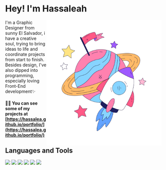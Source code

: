 # Hey! I'm Hassaleah
  <img src="astast.png" alt="Descripción de la imagen" align="right" width="370">
<div>
  <p align="left">I'm a Graphic Designer from sunny El Salvador, i have a creative soul, trying to bring ideas to life and coordinate projects from start to finish.
    <br>Besides design, I've also dipped into programming, especially loving Front-End development✨</p>
</div>


<!--<p align="left"> <img src="https://komarev.com/ghpvc/?username=hassalea&label=Profile%20views&color=0e75b6&style=flat" alt="hassalea" /> </p>-->

#### 👨‍💻 You can see some of my projects at [https://hassalea.github.io/portfolio/](https://hassalea.github.io/portfolio/) <br>

## Languages and Tools <br>
 <div align="left">
    <img src="https://img.shields.io/badge/HTML5-202020?logo=html5&logoColor=FFFFFF&style=for-the-badge"/>
    <img src="https://img.shields.io/badge/CSS-202020?logo=css3&logoColor=FFFFFF&style=for-the-badge"/>
    <img src="https://img.shields.io/badge/JavaScript-202020?logo=javascript&logoColor=FFFFFF&style=for-the-badge"/>
    <img src="https://img.shields.io/badge/React-202020?logo=react&logoColor=FFFFFF&style=for-the-badge"/>
    <img src="https://img.shields.io/badge/Python-202020?logo=python&logoColor=FFFFFF&style=for-the-badge"/>
    <img src="https://img.shields.io/badge/Oracle-202020?logo=oracle&logoColor=FFFFFF&style=for-the-badge"/>
</div>
